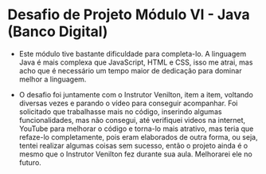 # Desafio de Projeto Módulo VI - Java (Banco Digital)

- Este módulo tive bastante dificuldade para completa-lo. A linguagem Java é mais complexa que JavaScript, HTML e CSS, isso me atrai, mas acho que é necessário um tempo maior de dedicação para dominar melhor a linguagem. 

- O desafio foi juntamente com o Instrutor Venilton, item a item, voltando diversas vezes e parando o vídeo para conseguir acompanhar. Foi solicitado que trabalhasse mais no código, inserindo algumas funcionalidades, mas não consegui, até verifiquei videos na internet, YouTube para melhorar o código e torna-lo mais atrativo, mas teria que refaze-lo completamente, pois eram elaborados de outra forma, ou seja, tentei realizar algumas coisas sem sucesso, então o projeto ainda é o mesmo que o Instrutor Venilton fez durante sua aula. Melhorarei ele no futuro.
